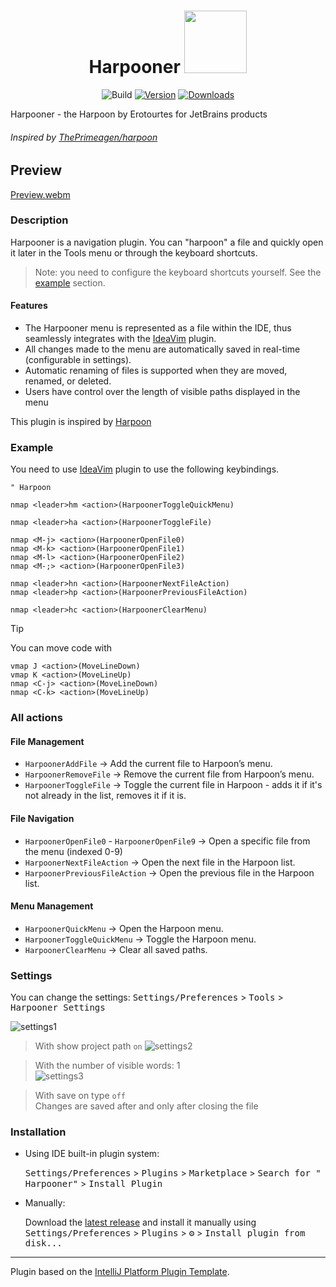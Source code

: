 <div align="center">
  <h1>Harpooner
    <img src="https://github.com/erotourtes/Harpooner/blob/main/src/main/resources/META-INF/pluginIcon.svg"  width="100" height="100">
  </h1>
  
  ![Build](https://github.com/erotourtes/Harpooner/workflows/Build/badge.svg)
  [![Version](https://img.shields.io/jetbrains/plugin/v/com.github.erotourtes.harpoon.svg)](https://plugins.jetbrains.com/plugin/21796-harpooner)
  [![Downloads](https://img.shields.io/jetbrains/plugin/d/com.github.erotourtes.harpoon.svg)](https://plugins.jetbrains.com/plugin/21796-harpooner)
</div>

Harpooner - the Harpoon by Erotourtes for JetBrains products  
###### Inspired by [ThePrimeagen/harpoon](https://github.com/ThePrimeagen/harpoon)

## Preview
[Preview.webm](https://github.com/erotourtes/Harpooner/assets/67370189/6dfed402-ac46-48fe-8331-c620cdc301be)

### Description

<!-- Plugin description -->

Harpooner is a navigation plugin. You can "harpoon" a file and quickly open it later in the Tools menu or through the
keyboard shortcuts.
> Note: you need to configure the keyboard shortcuts yourself. See
> the [example](https://github.com/erotourtes/Harpooner#example) section.

#### Features
- The Harpooner menu is represented as a file within the IDE, thus seamlessly integrates with the [IdeaVim](https://github.com/JetBrains/ideavim) plugin.
- All changes made to the menu are automatically saved in real-time (configurable in settings).
- Automatic renaming of files is supported when they are moved, renamed, or deleted.
- Users have control over the length of visible paths displayed in the menu

This plugin is inspired by [Harpoon](https://github.com/ThePrimeagen/harpoon)
<!-- Plugin description end -->

### Example
You need to use [IdeaVim](https://plugins.jetbrains.com/plugin/164-ideavim) plugin to use the following keybindings.  

```Vim
" Harpoon

nmap <leader>hm <action>(HarpoonerToggleQuickMenu)

nmap <leader>ha <action>(HarpoonerToggleFile)

nmap <M-j> <action>(HarpoonerOpenFile0)
nmap <M-k> <action>(HarpoonerOpenFile1)
nmap <M-l> <action>(HarpoonerOpenFile2)
nmap <M-;> <action>(HarpoonerOpenFile3)

nmap <leader>hn <action>(HarpoonerNextFileAction)
nmap <leader>hp <action>(HarpoonerPreviousFileAction)

nmap <leader>hc <action>(HarpoonerClearMenu)
```
> [!TIP]
> You can move code with
> ```vim
> vmap J <action>(MoveLineDown)
> vmap K <action>(MoveLineUp)
> nmap <C-j> <action>(MoveLineDown)
> nmap <C-k> <action>(MoveLineUp)
> ```


### All actions
#### **File Management**
- `HarpoonerAddFile` → Add the current file to Harpoon’s menu.
- `HarpoonerRemoveFile` → Remove the current file from Harpoon’s menu.
- `HarpoonerToggleFile` → Toggle the current file in Harpoon - adds it if it's not already in the list, removes it if it is.

#### **File Navigation**
- `HarpoonerOpenFile0` - `HarpoonerOpenFile9` → Open a specific file from the menu (indexed 0-9)
- `HarpoonerNextFileAction` → Open the next file in the Harpoon list.
- `HarpoonerPreviousFileAction` → Open the previous file in the Harpoon list.

#### **Menu Management**
- `HarpoonerQuickMenu` → Open the Harpoon menu.
- `HarpoonerToggleQuickMenu` → Toggle the Harpoon menu.
- `HarpoonerClearMenu` → Clear all saved paths.
 

### Settings
You can change the settings:
<kbd>Settings/Preferences</kbd> > <kbd>Tools</kbd> > <kbd>Harpooner Settings</kbd>

![settings1](https://github.com/erotourtes/Harpooner/assets/67370189/3073101f-d004-4321-b3ae-375c94496d9f)
> With show project path `on`
> ![settings2](https://github.com/erotourtes/Harpooner/assets/67370189/77949989-9a8c-4f04-9fbc-93afe163dd06)

> With the number of visible words: 1  
> ![settings3](https://github.com/erotourtes/Harpooner/assets/67370189/09dbde64-4d2f-4fe9-9cd4-2d46ddf3b890)

> With save on type `off`  
> Changes are saved after and only after closing the file


### Installation

- Using IDE built-in plugin system:

  <kbd>Settings/Preferences</kbd> > <kbd>Plugins</kbd> > <kbd>Marketplace</kbd> > <kbd>Search for "
  Harpooner"</kbd> > <kbd>Install Plugin</kbd>

- Manually:

  Download the [latest release](https://github.com/erotourtes/Harpooner/releases/latest) and install it manually
  using
  <kbd>Settings/Preferences</kbd> > <kbd>Plugins</kbd> > <kbd>⚙️</kbd> > <kbd>Install plugin from disk...</kbd>

---
Plugin based on the [IntelliJ Platform Plugin Template][template].

[template]: https://github.com/JetBrains/intellij-platform-plugin-template

[docs:plugin-description]: https://plugins.jetbrains.com/docs/intellij/plugin-user-experience.html#plugin-description-and-presentation
